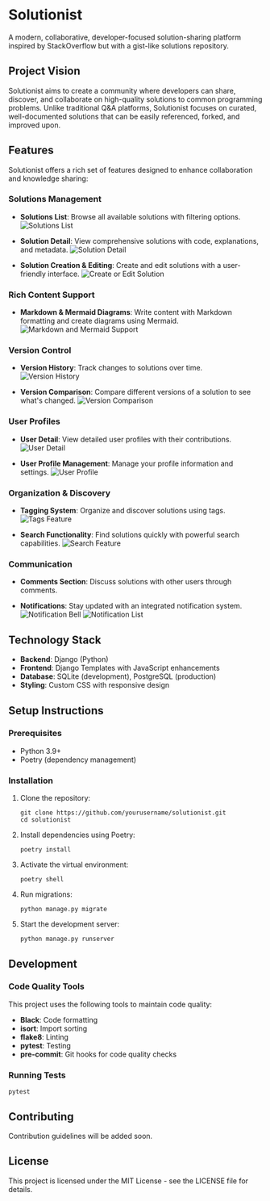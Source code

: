 # Solutionist

A modern, collaborative, developer-focused solution-sharing platform inspired by StackOverflow but with a gist-like solutions repository.

## Project Vision

Solutionist aims to create a community where developers can share, discover, and collaborate on high-quality solutions to common programming problems. Unlike traditional Q&A platforms, Solutionist focuses on curated, well-documented solutions that can be easily referenced, forked, and improved upon.

## Features

Solutionist offers a rich set of features designed to enhance collaboration and knowledge sharing:

### Solutions Management
- **Solutions List**: Browse all available solutions with filtering options.
  ![Solutions List](/static/images/SolutionsListFeature.png)

- **Solution Detail**: View comprehensive solutions with code, explanations, and metadata.
  ![Solution Detail](/static/images/SolutionDetailFeature.png)

- **Solution Creation & Editing**: Create and edit solutions with a user-friendly interface.
  ![Create or Edit Solution](/static/images/SolutionCreateOrEditFeature.png)

### Rich Content Support
- **Markdown & Mermaid Diagrams**: Write content with Markdown formatting and create diagrams using Mermaid.
  ![Markdown and Mermaid Support](/static/images/MarkdownAndMermaidFeature.png)

### Version Control
- **Version History**: Track changes to solutions over time.
  ![Version History](/static/images/VersionHistoryFeature.png)

- **Version Comparison**: Compare different versions of a solution to see what's changed.
  ![Version Comparison](/static/images/VersionComparisonFeature.png)

### User Profiles
- **User Detail**: View detailed user profiles with their contributions.
  ![User Detail](/static/images/UserDetailFeature.png)

- **User Profile Management**: Manage your profile information and settings.
  ![User Profile](/static/images/UserProfileFeature.png)

### Organization & Discovery
- **Tagging System**: Organize and discover solutions using tags.
  ![Tags Feature](/static/images/TagsFeature.png)

- **Search Functionality**: Find solutions quickly with powerful search capabilities.
  ![Search Feature](/static/images/SearchFeature.png)

### Communication
- **Comments Section**: Discuss solutions with other users through comments.
  
- **Notifications**: Stay updated with an integrated notification system.
  ![Notification Bell](/static/images/NotificationBellFeature.png)
  ![Notification List](/static/images/NotificationListFeature.png)

## Technology Stack

- **Backend**: Django (Python)
- **Frontend**: Django Templates with JavaScript enhancements
- **Database**: SQLite (development), PostgreSQL (production)
- **Styling**: Custom CSS with responsive design

## Setup Instructions

### Prerequisites

- Python 3.9+
- Poetry (dependency management)

### Installation

1. Clone the repository:
   ```
   git clone https://github.com/yourusername/solutionist.git
   cd solutionist
   ```

2. Install dependencies using Poetry:
   ```
   poetry install
   ```

3. Activate the virtual environment:
   ```
   poetry shell
   ```

4. Run migrations:
   ```
   python manage.py migrate
   ```

5. Start the development server:
   ```
   python manage.py runserver
   ```

## Development

### Code Quality Tools

This project uses the following tools to maintain code quality:

- **Black**: Code formatting
- **isort**: Import sorting
- **flake8**: Linting
- **pytest**: Testing
- **pre-commit**: Git hooks for code quality checks

### Running Tests

```
pytest
```

## Contributing

Contribution guidelines will be added soon.

## License

This project is licensed under the MIT License - see the LICENSE file for details.
